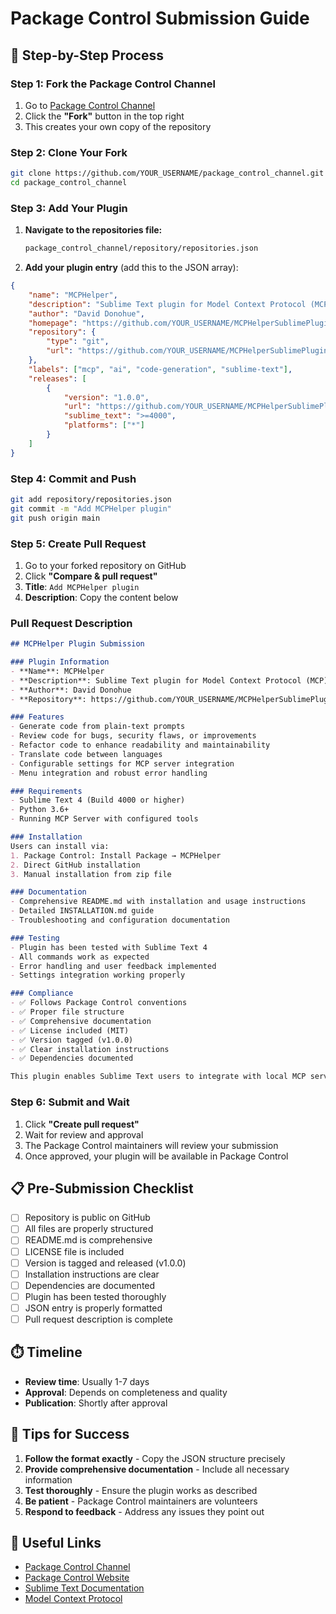 # Package Control Submission Guide

## 🚀 Step-by-Step Process

### Step 1: Fork the Package Control Channel

1. Go to [Package Control Channel](https://github.com/wbond/package_control_channel)
2. Click the **"Fork"** button in the top right
3. This creates your own copy of the repository

### Step 2: Clone Your Fork

```bash
git clone https://github.com/YOUR_USERNAME/package_control_channel.git
cd package_control_channel
```

### Step 3: Add Your Plugin

1. **Navigate to the repositories file:**

   ```bash
   package_control_channel/repository/repositories.json
   ```

2. **Add your plugin entry** (add this to the JSON array):

```json
{
    "name": "MCPHelper",
    "description": "Sublime Text plugin for Model Context Protocol (MCP) integration",
    "author": "David Donohue",
    "homepage": "https://github.com/YOUR_USERNAME/MCPHelperSublimePlugin",
    "repository": {
        "type": "git",
        "url": "https://github.com/YOUR_USERNAME/MCPHelperSublimePlugin.git"
    },
    "labels": ["mcp", "ai", "code-generation", "sublime-text"],
    "releases": [
        {
            "version": "1.0.0",
            "url": "https://github.com/YOUR_USERNAME/MCPHelperSublimePlugin/archive/v1.0.0.zip",
            "sublime_text": ">=4000",
            "platforms": ["*"]
        }
    ]
}
```

### Step 4: Commit and Push

```bash
git add repository/repositories.json
git commit -m "Add MCPHelper plugin"
git push origin main
```

### Step 5: Create Pull Request

1. Go to your forked repository on GitHub
2. Click **"Compare & pull request"**
3. **Title**: `Add MCPHelper plugin`
4. **Description**: Copy the content below

### Pull Request Description

```markdown
## MCPHelper Plugin Submission

### Plugin Information
- **Name**: MCPHelper
- **Description**: Sublime Text plugin for Model Context Protocol (MCP) integration
- **Author**: David Donohue
- **Repository**: https://github.com/YOUR_USERNAME/MCPHelperSublimePlugin

### Features
- Generate code from plain-text prompts
- Review code for bugs, security flaws, or improvements
- Refactor code to enhance readability and maintainability
- Translate code between languages
- Configurable settings for MCP server integration
- Menu integration and robust error handling

### Requirements
- Sublime Text 4 (Build 4000 or higher)
- Python 3.6+
- Running MCP Server with configured tools

### Installation
Users can install via:
1. Package Control: Install Package → MCPHelper
2. Direct GitHub installation
3. Manual installation from zip file

### Documentation
- Comprehensive README.md with installation and usage instructions
- Detailed INSTALLATION.md guide
- Troubleshooting and configuration documentation

### Testing
- Plugin has been tested with Sublime Text 4
- All commands work as expected
- Error handling and user feedback implemented
- Settings integration working properly

### Compliance
- ✅ Follows Package Control conventions
- ✅ Proper file structure
- ✅ Comprehensive documentation
- ✅ License included (MIT)
- ✅ Version tagged (v1.0.0)
- ✅ Clear installation instructions
- ✅ Dependencies documented

This plugin enables Sublime Text users to integrate with local MCP servers for AI-powered code generation and analysis, following the Model Context Protocol standard.
```

### Step 6: Submit and Wait

1. Click **"Create pull request"**
2. Wait for review and approval
3. The Package Control maintainers will review your submission
4. Once approved, your plugin will be available in Package Control

## 📋 Pre-Submission Checklist

- [ ] Repository is public on GitHub
- [ ] All files are properly structured
- [ ] README.md is comprehensive
- [ ] LICENSE file is included
- [ ] Version is tagged and released (v1.0.0)
- [ ] Installation instructions are clear
- [ ] Dependencies are documented
- [ ] Plugin has been tested thoroughly
- [ ] JSON entry is properly formatted
- [ ] Pull request description is complete

## ⏱️ Timeline

- **Review time**: Usually 1-7 days
- **Approval**: Depends on completeness and quality
- **Publication**: Shortly after approval

## 🎯 Tips for Success

1. **Follow the format exactly** - Copy the JSON structure precisely
2. **Provide comprehensive documentation** - Include all necessary information
3. **Test thoroughly** - Ensure the plugin works as described
4. **Be patient** - Package Control maintainers are volunteers
5. **Respond to feedback** - Address any issues they point out

## 🔗 Useful Links

- [Package Control Channel](https://github.com/wbond/package_control_channel)
- [Package Control Website](https://packagecontrol.io/)
- [Sublime Text Documentation](https://www.sublimetext.com/docs/)
- [Model Context Protocol](https://modelcontextprotocol.io/)
